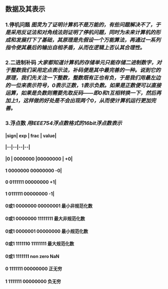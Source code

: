 ## 数据及其表示
### 1.停机问题 *图灵为了证明计算机不是万能的，有些问题解决不了，于是采用反证法和对角线法则证明了停机问题，同时为未来计算机的形成和发展打下了基础，其原理是先假设一个万能算法，再通过一系列指令使其最后的输出自相矛盾，从而在逻辑上否认其合理性。*
### 2.二进制补码 *大家都知道计算机的存储单元只能存储二进制数字，对于整数我们采用定点表示法，补码便是其中最完善的一种。说到它的原理，我们先关注一下整数，整数既有正也有负，于是我们用最左边的一位来表示符号，0表示正数，1表示负数。如果是正数便可以直接运算，如果是负数则需要先取反码——即0和1互相转换一下，然后再加上1，这样做的好处是不会出现两个0，从而使计算机运行更加完善。*
### 3.**浮点数** *用IEEE754浮点数格式的16bit浮点数表示*

#### |**sign|        exp |       frac |              value**|
####  |--|--|--|--|
#### |0  |      0000000    |00000000     |          +0|
####    1        0000000    00000000               -0|
####    0        0111111    00000000               +1|
####    1        0111111    00000000               -1|
####   0或1      0000000    00000001         最小非规范化数
####   0或1      0000000    11111111         最大非规范化数
####   0或1      0000001    00000000           最小规范化数
####   0或1      1111110    11111111           最大规范化数
####   0或1      1111111    non zero               NaN
####    0        1111111    00000000              正无穷
####    1        1111111    00000000              负无穷
   
